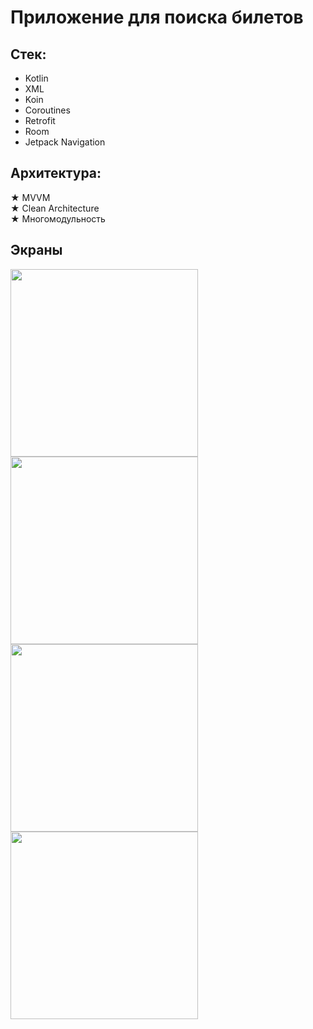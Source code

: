 # Приложение для поиска билетов

## Стек:
- Kotlin
- XML
- Koin
- Coroutines
- Retrofit
- Room
- Jetpack Navigation

## Архитектура:
★ MVVM<br>
★ Clean Architecture<br>
★ Многомодульность<br>

## Экраны

<img src="https://github.com/user-attachments/assets/d85c2c02-cc15-430e-8700-83f24b41ce92" width="300"><br>
<img src="https://github.com/user-attachments/assets/6c98537b-43a2-477e-b8e6-af008bf6cd0a" width="300"><br>
<img src="https://github.com/user-attachments/assets/77a65b74-c372-424c-86a3-3f0b83a78e30" width="300"><br>
<img src="https://github.com/user-attachments/assets/58dde5ef-56c1-4ebf-b8b1-72d811c2bf5e" width="300">
